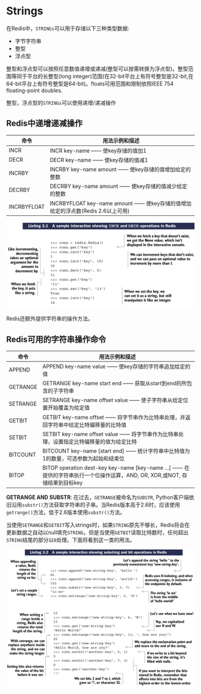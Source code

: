 # Strings

在Redis中，``STRINGs``可以用于存储以下三种类型数据:

* 字节字符串
* 整型
* 浮点型

整型和浮点型可以按照任意数值递增或递减(整型可以按需转换为浮点型)。整型范围等同于平台的长整型(long integer)范围(在32-bit平台上有符号整型是32-bit,在64-bit平台上有符号整型是64-bit)。floats可用范围和限制依照IEEE 754 floating-point doubles.

整型，浮点型的``STRINGs``可以使用递增/递减操作

## Redis中递增递减操作

| 命令 | 用法示例和描述 |
| -- | -- |
| INCR | INCR key-name —— 使key存储的值加1 |
| DECR | DECR key-name —— 使key存储的值减1 |
| INCRBY | INCRBY key-name amount —— 使key存储的值增加给定的整数 |
| DECRBY | DECRBY key-name amount —— 使key存储的值减少给定的整数 |
| INCRBYFLOAT | INCRBYFLOAT key-name amount —— 使key存储的值增加给定的浮点数(Redis 2.6以上可用) |

![](images/3.1-1.png)

Redis还额外提供字符串的操作方法。

## Redis可用的字符串操作命令

| 命令 | 用法示例和描述 |
| -- | -- |
| APPEND | APPEND key-name value —— 使key存储的字符串追加给定的值 |
| GETRANGE | GETRANGE key-name start end —— 获取从start到end的所包含的子字符串 |
| SETRANGE | SETRANGE key-name offset value —— 使子字符串从给定位置开始覆盖为给定值 |
| GETBIT | GETBIT key-name offset —— 将字节串作为比特串处理，并返回字符串中给定比特偏移量的比特值 |
| SETBIT | SETBIT key-name offset value —— 将字节串作为比特串处理，设置指定比特偏移量的值为给定比特 |
| BITCOUNT | BITCOUNT key-name [start end] —— 统计字符串中比特值为1的数量，可选参数为起始和结束位 |
| BITOP | BITOP operation dest-key key-name [key-name ...] —— 在提供的字符串执行一个位操作运算，AND, OR, XOR,或NOT, 存储结果到目标key |

**GETRANGE AND SUBSTR**: 在过去，``GETRANGE``被命名为``SUBSTR``, Python客户端依旧沿用``substr()``方法获取字符串的子串。当Redis版本高于2.6时，应该使用``getrange()``方法，低于2.6版本使用``substr()``方法。

当使用``SETRANGE``和``SETBIT``写入strings时，如果``STRING``原先不够长，Redis将会在更新数据之自动以null填充``STRING``，但是当使用``GETBIT``读取比特数时，任何超出``STRING``结尾的部分以``0``处理。下面将看到这一类的用法。

![](images/3.1-2.png)
![](images/3.1-3.png)
